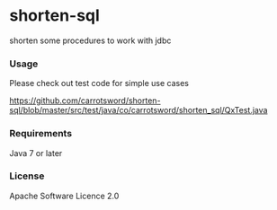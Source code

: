 # shorten-sql

shorten some procedures to work with jdbc

### Usage

Please check out test code for simple use cases

https://github.com/carrotsword/shorten-sql/blob/master/src/test/java/co/carrotsword/shorten_sql/QxTest.java

### Requirements

Java 7 or later

### License

Apache Software Licence 2.0

